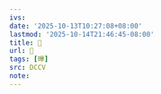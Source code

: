 ```yaml
---
ivs:
date: '2025-10-13T10:27:08+08:00'
lastmod: '2025-10-14T21:46:45-08:00'
title: 􂵾
url: 􂵾
tags: [曄]
src: DCCV
note:
---
```


